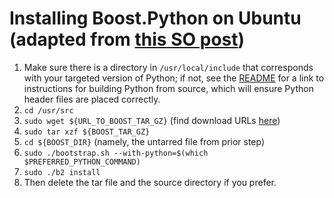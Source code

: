 # Installing Boost.Python on Ubuntu (adapted from [this SO post](https://askubuntu.com/a/1094678))
1. Make sure there is a directory in `/usr/local/include` that corresponds with your targeted version of Python; if not, see the [README](README.md) for a link to instructions for building Python from source, which will ensure Python header files are placed correctly.
2. `cd /usr/src`
3. `sudo wget ${URL_TO_BOOST_TAR_GZ}` (find download URLs [here](https://www.boost.org/users/download/))
4. `sudo tar xzf ${BOOST_TAR_GZ}`
5. `cd ${BOOST_DIR}` (namely, the untarred file from prior step)
6. `sudo ./bootstrap.sh --with-python=$(which $PREFERRED_PYTHON_COMMAND)`
7. `sudo ./b2 install`
8. Then delete the tar file and the source directory if you prefer.
